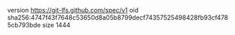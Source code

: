 version https://git-lfs.github.com/spec/v1
oid sha256:4747f43f7648c53650d8a05b8799decf74357525498428fb93cf4785cb793bde
size 1444
